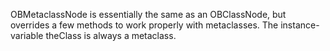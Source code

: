 OBMetaclassNode is essentially the same as an OBClassNode, but overrides a few methods to work properly with metaclasses. The instance-variable theClass is always a metaclass.